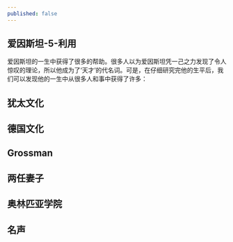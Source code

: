 ```yaml
---
published: false
---
```

## 爱因斯坦-5-利用

爱因斯坦的一生中获得了很多的帮助。很多人以为爱因斯坦凭一己之力发现了令人惊叹的理论，所以他成为了‘天才’的代名词。可是，在仔细研究完他的生平后，我们可以发现他的一生中从很多人和事中获得了许多：

## 犹太文化

## 德国文化

## Grossman

## 两任妻子

## 奥林匹亚学院

## 名声
 